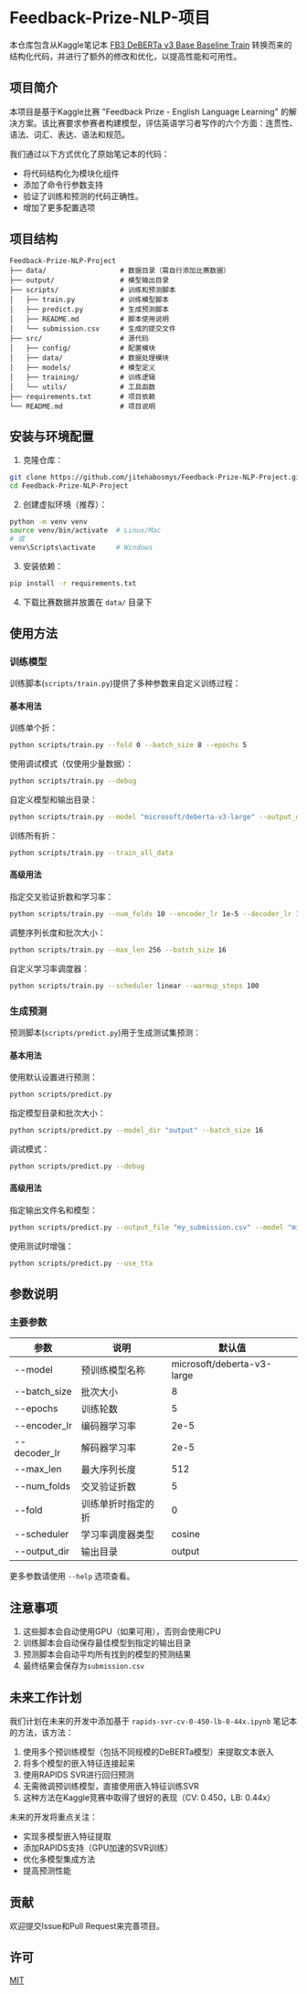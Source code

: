 # Feedback-Prize-NLP-项目

本仓库包含从Kaggle笔记本 [FB3 DeBERTa v3 Base Baseline Train](https://www.kaggle.com/code/abhishek/fb3-deberta-v3-base-baseline-train) 转换而来的结构化代码，并进行了额外的修改和优化，以提高性能和可用性。

## 项目简介

本项目是基于Kaggle比赛 "Feedback Prize - English Language Learning" 的解决方案。该比赛要求参赛者构建模型，评估英语学习者写作的六个方面：连贯性、语法、词汇、表达、语法和规范。

我们通过以下方式优化了原始笔记本的代码：
- 将代码结构化为模块化组件
- 添加了命令行参数支持
- 验证了训练和预测的代码正确性。
- 增加了更多配置选项

## 项目结构

```
Feedback-Prize-NLP-Project
├── data/                  # 数据目录（需自行添加比赛数据）
├── output/                # 模型输出目录
├── scripts/               # 训练和预测脚本
│   ├── train.py           # 训练模型脚本
│   ├── predict.py         # 生成预测脚本
│   ├── README.md          # 脚本使用说明
│   └── submission.csv     # 生成的提交文件
├── src/                   # 源代码
│   ├── config/            # 配置模块
│   ├── data/              # 数据处理模块
│   ├── models/            # 模型定义
│   ├── training/          # 训练逻辑
│   └── utils/             # 工具函数
├── requirements.txt       # 项目依赖
└── README.md              # 项目说明
```

## 安装与环境配置

1. 克隆仓库：
```bash
git clone https://github.com/jitehabosmys/Feedback-Prize-NLP-Project.git
cd Feedback-Prize-NLP-Project
```

2. 创建虚拟环境（推荐）：
```bash
python -m venv venv
source venv/bin/activate  # Linux/Mac
# 或
venv\Scripts\activate     # Windows
```

3. 安装依赖：
```bash
pip install -r requirements.txt
```

4. 下载比赛数据并放置在 `data/` 目录下

## 使用方法

### 训练模型

训练脚本(`scripts/train.py`)提供了多种参数来自定义训练过程：

#### 基本用法

训练单个折：
```bash
python scripts/train.py --fold 0 --batch_size 8 --epochs 5
```

使用调试模式（仅使用少量数据）：
```bash
python scripts/train.py --debug
```

自定义模型和输出目录：
```bash
python scripts/train.py --model "microsoft/deberta-v3-large" --output_dir "output/deberta-large"
```

训练所有折：
```bash
python scripts/train.py --train_all_data
```

#### 高级用法

指定交叉验证折数和学习率：
```bash
python scripts/train.py --num_folds 10 --encoder_lr 1e-5 --decoder_lr 1e-4
```

调整序列长度和批次大小：
```bash
python scripts/train.py --max_len 256 --batch_size 16
```

自定义学习率调度器：
```bash
python scripts/train.py --scheduler linear --warmup_steps 100
```

### 生成预测

预测脚本(`scripts/predict.py`)用于生成测试集预测：

#### 基本用法

使用默认设置进行预测：
```bash
python scripts/predict.py
```

指定模型目录和批次大小：
```bash
python scripts/predict.py --model_dir "output" --batch_size 16
```

调试模式：
```bash
python scripts/predict.py --debug
```

#### 高级用法

指定输出文件名和模型：
```bash
python scripts/predict.py --output_file "my_submission.csv" --model "microsoft/deberta-v3-large"
```

使用测试时增强：
```bash
python scripts/predict.py --use_tta
```

## 参数说明

### 主要参数

| 参数 | 说明 | 默认值 |
|------|------|--------|
| --model | 预训练模型名称 | microsoft/deberta-v3-large |
| --batch_size | 批次大小 | 8 |
| --epochs | 训练轮数 | 5 |
| --encoder_lr | 编码器学习率 | 2e-5 |
| --decoder_lr | 解码器学习率 | 2e-5 |
| --max_len | 最大序列长度 | 512 |
| --num_folds | 交叉验证折数 | 5 |
| --fold | 训练单折时指定的折 | 0 |
| --scheduler | 学习率调度器类型 | cosine |
| --output_dir | 输出目录 | output |

更多参数请使用 `--help` 选项查看。

## 注意事项

1. 这些脚本会自动使用GPU（如果可用），否则会使用CPU
2. 训练脚本会自动保存最佳模型到指定的输出目录
3. 预测脚本会自动平均所有找到的模型的预测结果
4. 最终结果会保存为`submission.csv`

## 未来工作计划

我们计划在未来的开发中添加基于 `rapids-svr-cv-0-450-lb-0-44x.ipynb` 笔记本的方法，该方法：

1. 使用多个预训练模型（包括不同规模的DeBERTa模型）来提取文本嵌入
2. 将多个模型的嵌入特征连接起来
3. 使用RAPIDS SVR进行回归预测
4. 无需微调预训练模型，直接使用嵌入特征训练SVR
5. 这种方法在Kaggle竞赛中取得了很好的表现（CV: 0.450，LB: 0.44x）

未来的开发将重点关注：
- 实现多模型嵌入特征提取
- 添加RAPIDS支持（GPU加速的SVR训练）
- 优化多模型集成方法
- 提高预测性能

## 贡献

欢迎提交Issue和Pull Request来完善项目。

## 许可

[MIT](LICENSE) 